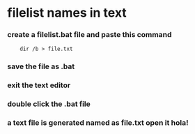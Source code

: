 # filelist names in text

### create a filelist.bat file and paste this command

```
    dir /b > file.txt
 ```
 ### save the file as .bat 
 ### exit the text editor
 ### double click the .bat file
 ### a text file is generated named as file.txt open it hola!   
